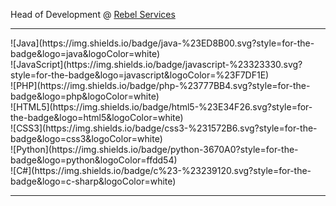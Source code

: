 Head of Development @ [Rebel Services](https://rebel-services.com/)<br>
<hr>
![Java](https://img.shields.io/badge/java-%23ED8B00.svg?style=for-the-badge&logo=java&logoColor=white) <br>
![JavaScript](https://img.shields.io/badge/javascript-%23323330.svg?style=for-the-badge&logo=javascript&logoColor=%23F7DF1E) <br>
![PHP](https://img.shields.io/badge/php-%23777BB4.svg?style=for-the-badge&logo=php&logoColor=white) <br>
![HTML5](https://img.shields.io/badge/html5-%23E34F26.svg?style=for-the-badge&logo=html5&logoColor=white) <br>
![CSS3](https://img.shields.io/badge/css3-%231572B6.svg?style=for-the-badge&logo=css3&logoColor=white) <br>
![Python](https://img.shields.io/badge/python-3670A0?style=for-the-badge&logo=python&logoColor=ffdd54) <br>
![C#](https://img.shields.io/badge/c%23-%23239120.svg?style=for-the-badge&logo=c-sharp&logoColor=white) <br>
<hr>
